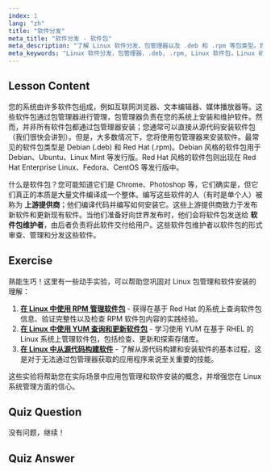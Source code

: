 ```yaml
---
index: 1
lang: "zh"
title: "软件分发"
meta_title: "软件分发 - 软件包"
meta_description: "了解 Linux 软件分发、包管理器以及 .deb 和 .rpm 等包类型。理解如何在 Linux 系统上管理软件。"
meta_keywords: "Linux 软件分发，包管理器，.deb, .rpm, Linux 软件包，Linux 初学者，Linux 教程，软件安装"
---
```


## Lesson Content

您的系统由许多软件包组成，例如互联网浏览器、文本编辑器、媒体播放器等。这些软件包通过包管理器进行管理，包管理器负责在您的系统上安装和维护软件。然而，并非所有软件包都通过包管理器安装；您通常可以直接从源代码安装软件包（我们很快会讲到）。但是，大多数情况下，您将使用包管理器来安装软件。最常见的软件包类型是 Debian (.deb) 和 Red Hat (.rpm)。Debian 风格的软件包用于 Debian、Ubuntu、Linux Mint 等发行版。Red Hat 风格的软件包则出现在 Red Hat Enterprise Linux、Fedora、CentOS 等发行版中。

什么是软件包？您可能知道它们是 Chrome、Photoshop 等，它们确实是，但它们真正的本质是大量文件编译成一个整体。编写这些软件的人（有时是单个人）被称为 **上游提供商**；他们编译代码并编写如何安装它。这些上游提供商致力于发布新软件和更新现有软件。当他们准备好向世界发布时，他们会将软件包发送给 **软件包维护者**，由后者负责将此软件交付给用户。这些软件包维护者以软件包的形式审查、管理和分发这些软件。

## Exercise

熟能生巧！这里有一些动手实验，可以帮助您巩固对 Linux 包管理和软件安装的理解：

1. **[在 Linux 中使用 RPM 管理软件包](https://labex.io/zh/labs/rhel-managing-packages-with-rpm-in-linux-590868)** - 获得在基于 Red Hat 的系统上查询软件包信息、验证完整性以及检查 RPM 软件包内容的实践经验。
2. **[在 Linux 中使用 YUM 查询和更新软件包](https://labex.io/zh/labs/rhel-query-and-update-packages-with-yum-in-linux-590869)** - 学习使用 YUM 在基于 RHEL 的 Linux 系统上管理软件包，包括检查、更新和探索存储库。
3. **[在 Linux 中从源代码构建软件](https://labex.io/zh/labs/comptia-build-software-from-source-code-in-linux-590853)** - 了解从源代码构建和安装软件的基本过程，这是对于无法通过包管理器获取的应用程序来说至关重要的技能。

这些实验将帮助您在实际场景中应用包管理和软件安装的概念，并增强您在 Linux 系统管理方面的信心。

## Quiz Question

没有问题，继续！

## Quiz Answer
